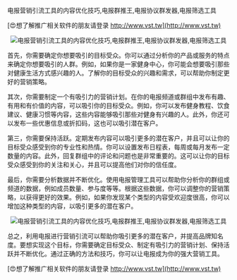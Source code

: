 电报营销引流工具的内容优化技巧,电报群推王,电报协议群发器,电报筛选工具

[😍想了解推广相关软件的朋友请登录 http://www.vst.tw](http://www.vst.tw)

 <center><img src="https://vst.tw/MP4/tuiguang/png/6.png" alt="电报营销引流工具的内容优化技巧,电报群推王,电报协议群发器,电报筛选工具"></center>

首先，你需要确定你想要吸引的目标受众。你可以通过分析你的产品或服务的特点来确定你想要吸引的人群。例如，如果你是一家健身中心，你可能会想要吸引那些对健康生活方式感兴趣的人。了解你的目标受众的兴趣和需求，可以帮助你制定更好的营销策略。

其次，你需要制定一个有吸引力的营销计划。在你的电报频道或群组中发布有趣、有用和有价值的内容，可以吸引你的目标受众。例如，你可以发布健身教程、饮食建议、健康习惯等内容，这些内容能够吸引那些对健身有兴趣的人。此外，你还可以发布一些优惠信息或折扣码，这也可以吸引潜在客户。

第三，你需要保持活跃。定期发布内容可以吸引更多的潜在客户，并且可以让你的目标受众感受到你的专业性和热情。你可以设置发布日程表，每周或每月发布一定数量的内容。此外，回复群组中的评论和问题也是非常重要的。这可以让你的目标受众感受到你的关注和关心，并且可以提高他们对你的信任度。

最后，你需要分析数据并不断优化。使用电报管理工具可以帮助你分析你的群组或频道的数据，例如成员数量、参与度等等。根据这些数据，你可以调整你的营销策略，以获得更好的效果。例如，如果你发现某个类型的内容受欢迎度很高，你可以增加这种类型的内容，以吸引更多的潜在客户。

 <center><img src="https://vst.tw/MP4/tuiguang/png/2.png" alt="电报营销引流工具的内容优化技巧,电报群推王,电报协议群发器,电报筛选工具"></center>

总之，利用电报进行营销引流可以帮助你吸引更多的潜在客户，并提高品牌知名度。要想实现这个目标，你需要确定目标受众、制定有吸引力的营销计划、保持活跃并不断优化。通过正确的方法和技巧，你可以让电报成为你的强大营销工具。

[😍想了解推广相关软件的朋友请登录 http://www.vst.tw](http://www.vst.tw)



